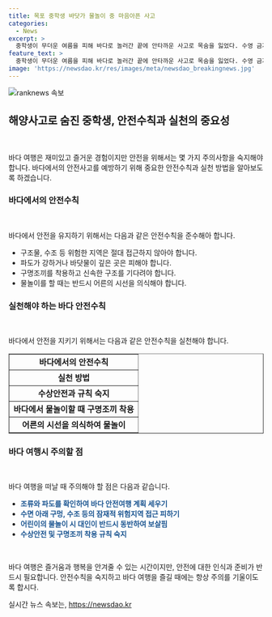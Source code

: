 ```yaml
---
title: 목포 중학생 바닷가 물놀이 중 마음아픈 사고
categories:
  - News
excerpt: >
  중학생이 무더운 여름을 피해 바다로 놀러간 끝에 안타까운 사고로 목숨을 잃었다. 수영 금지구역에서 물놀이를 한 A군(14)은 물에 빠진 후 40분간 심정지 상태로 발견됐고 병원으로 옮겨졌지만 사망했다. 친구들과 함께 물놀이를 즐기던 A군은 수심 3.5m에서 발견됐으며 사고 경위를 조사 중이다. A군 일행이 수영 금지구역을 인지하고 있었는지도 파악 중이다. (150자)
feature_text: >
  중학생이 무더운 여름을 피해 바다로 놀러간 끝에 안타까운 사고로 목숨을 잃었다. 수영 금지구역에서 물놀이를 한 A군(14)은 물에 빠진 후 40분간 심정지 상태로 발견됐고 병원으로 옮겨졌지만 사망했다. 친구들과 함께 물놀이를 즐기던 A군은 수심 3.5m에서 발견됐으며 사고 경위를 조사 중이다. A군 일행이 수영 금지구역을 인지하고 있었는지도 파악 중이다. (150자)
image: 'https://newsdao.kr/res/images/meta/newsdao_breakingnews.jpg'
---
```


<p><img src="https://newsdao.kr/res/images/meta/newsdao_breakingnews.jpg" alt="ranknews 속보" /></p>

<h2 data-ke-size="size26">해양사고로 숨진 중학생, 안전수칙과 실천의 중요성</h2>

<p data-ke-size="size16">&nbsp;</p>

<p>바다 여행은 재미있고 즐거운 경험이지만 안전을 위해서는 몇 가지 주의사항을 숙지해야 합니다. 바다에서의 안전사고를 예방하기 위해 중요한 안전수칙과 실천 방법을 알아보도록 하겠습니다.</p>

<h3 data-ke-size="size24">바다에서의 안전수칙</h3>

<p data-ke-size="size16">&nbsp;</p>

<p>바다에서 안전을 유지하기 위해서는 다음과 같은 안전수칙을 준수해아 합니다.</p>

<ul>
    <li>구조물, 수조 등 위험한 지역은 절대 접근하지 않아야 합니다.</li>
    <li>파도가 강하거나 바닷물이 깊은 곳은 피해야 합니다.</li>
    <li>구명조끼를 착용하고 신속한 구조를 기다려야 합니다.</li>
    <li>물놀이를 할 때는 반드시 어른의 시선을 의식해야 합니다.</li>
</ul>

<h3 data-ke-size="size24">실천해야 하는 바다 안전수칙</h3>

<p data-ke-size="size16">&nbsp;</p>

<p>바다에서 안전을 지키기 위해서는 다음과 같은 안전수칙을 실천해야 합니다.</p>

<table style="width: 100%;" border="1">
    <tbody>
        <tr>
            <td style="text-align: center; height: 17px;"><b>바다에서의 안전수칙</b></td>
        </tr>
        <tr>
            <td style="text-align: center; height: 17px;"><b>실천 방법</b></td>
        </tr>
        <tr>
            <td style="text-align: center; height: 17px;"><b>수상안전과 규칙 숙지</b></td>
        </tr>
        <tr>
            <td style="text-align: center; height: 17px;"><b>바다에서 물놀이할 때 구명조끼 착용</b></td>
        </tr>
        <tr>
            <td style="text-align: center; height: 17px;"><b>어른의 시선을 의식하여 물놀이</b></td>
        </tr>
    </tbody>
</table>

<h3 data-ke-size="size24">바다 여행시 주의할 점</h3>

<p data-ke-size="size16">&nbsp;</p>

<p>바다 여행을 떠날 때 주의해야 할 점은 다음과 같습니다.</p>

<ul>
    <li><b><span style="color: #1a5490;">조류와 파도를 확인하여 바다 안전여행 계획 세우기</span></b></li>
    <li><b><span style="color: #1a5490;">수면 아래 구멍, 수조 등의 잠재적 위험지역 접근 피하기</span></b></li>
    <li><b><span style="color: #1a5490;">어린이의 물놀이 시 대인이 반드시 동반하여 보살핌</span></b></li>
    <li><b><span style="color: #1a5490;">수상안전 및 구명조끼 착용 규칙 숙지</span></b></li>
</ul>

<p data-ke-size="size16">&nbsp;</p>

<p>바다 여행은 즐거움과 행복을 안겨줄 수 있는 시간이지만, 안전에 대한 인식과 준비가 반드시 필요합니다. 안전수칙을 숙지하고 바다 여행을 즐길 때에는 항상 주의를 기울이도록 합시다.</p>
실시간 뉴스 속보는, <a href="https://newsdao.kr" rel="dofollow">https://newsdao.kr</a>


